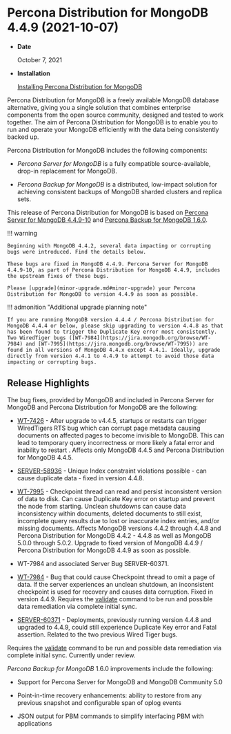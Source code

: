 # Percona Distribution for MongoDB 4.4.9 (2021-10-07)

* **Date**

    October 7, 2021

* **Installation**

    [Installing Percona Distribution for MongoDB](https://www.percona.com/doc/percona-distribution-for-mongodb/4.4/installation.html)

Percona Distribution for MongoDB is a freely available MongoDB database alternative, giving you a single solution that combines enterprise components from the open source community, designed and tested to work together. The aim of Percona Distribution for MongoDB is to enable you to run and operate your
MongoDB efficiently with the data being consistently backed up.

Percona Distribution for MongoDB includes the following components:

* *Percona Server for MongoDB* is a fully compatible source-available, drop-in replacement
for MongoDB.

* *Percona Backup for MongoDB* is a distributed, low-impact solution for achieving
consistent backups of MongoDB sharded clusters and replica sets.

This release of Percona Distribution for MongoDB is based on [Percona Server for MongoDB 4.4.9-10](https://www.percona.com/doc/percona-server-for-mongodb/4.4/release_notes/4.4.9-10.html) and [Percona Backup for MongoDB 1.6.0](https://www.percona.com/doc/percona-backup-mongodb/release-notes/1.6.0.html).

!!! warning

    Beginning with MongoDB 4.4.2, several data impacting or corrupting bugs were introduced. Find the details below.

    These bugs are fixed in MongoDB 4.4.9. Percona Server for MongoDB 4.4.9-10, as part of Percona Distribution for MongoDB 4.4.9, includes the upstream fixes of these bugs.

    Please [upgrade](minor-upgrade.md#minor-upgrade) your Percona Distribution for MongoDB to version 4.4.9 as soon as possible.

!!! admonition "Additional upgrade planning note"

    If you are running MongoDB version 4.4.4 / Percona Distribution for MongoDB 4.4.4 or below, please skip upgrading to version 4.4.8 as that has been found to trigger the Duplicate Key error most consistently. Two WiredTiger bugs ([WT-7984](https://jira.mongodb.org/browse/WT-7984) and [WT-7995](https://jira.mongodb.org/browse/WT-7995)) are found in all versions of MongoDB 4.4.x except 4.4.1. Ideally, upgrade directly from version 4.4.1 to 4.4.9 to attempt to avoid those data impacting or corrupting bugs.

## Release Highlights

The bug fixes, provided by MongoDB and included in Percona Server for MongoDB and Percona Distribution for MongoDB are the following:


* [WT-7426](https://jira.mongodb.org/browse/WT-7426) - After upgrade to v4.4.5, startups or restarts can trigger WiredTigers RTS bug which can corrupt page metadata causing documents on affected pages to become invisible to MongoDB. This can lead to temporary query incorrectness or more likely a fatal error and inability to restart . Affects only MongoDB 4.4.5 and Percona Distribution for MongoDB 4.4.5.


* [SERVER-58936](https://jira.mongodb.org/browse/SERVER-58936) - Unique Index constraint violations possible - can cause duplicate data - fixed in version 4.4.8.


* [WT-7995](https://jira.mongodb.org/browse/WT-7995) - Checkpoint thread can read and persist inconsistent version of data to disk. Can cause Duplicate Key error on startup and prevent the node from starting. Unclean shutdowns can cause data inconsistency within documents, deleted documents to still exist, incomplete query results due to lost or inaccurate index entries, and/or missing documents. Affects MongoDB versions 4.4.2 through 4.4.8 and Percona Distribution for MongoDB 4.4.2 - 4.4.8 as well as MongoDB 5.0.0 through 5.0.2. Upgrade to fixed version of MongoDB 4.4.9 / Percona Distribution for MongoDB 4.4.9 as soon as possible.


* WT-7984 and associated Server Bug SERVER-60371.


* [WT-7984](https://jira.mongodb.org/browse/WT-7984) - Bug that could cause Checkpoint thread to omit a page of data. If the server experiences an unclean shutdown, an inconsistent checkpoint is used for recovery and causes data corruption. Fixed in version 4.4.9.
Requires the [validate](https://docs.mongodb.com/manual/reference/command/validate/)  command to be run and possible data remediation via complete initial sync.


* [SERVER-60371](https://jira.mongodb.org/browse/SERVER-60371) - Deployments, previously running version 4.4.8 and upgraded to 4.4.9, could still experience Duplicate Key error and Fatal assertion. Related to the two previous Wired Tiger bugs.

Requires the [validate](https://docs.mongodb.com/manual/reference/command/validate/)  command to be run and possible data remediation via complete initial sync. Currently under review.

*Percona Backup for MongoDB* 1.6.0 improvements include the following:


* Support for Percona Server for MongoDB and MongoDB Community 5.0


* Point-in-time recovery enhancements: ability to restore from any previous snapshot and configurable span of oplog events


* JSON output for PBM commands to simplify interfacing PBM with applications
